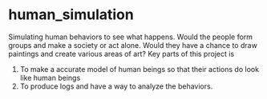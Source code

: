 # human_simulation
Simulating human behaviors to see what happens. Would the people form groups and make a society or act alone. Would they have a chance to draw paintings and create various areas of art?
Key parts of this project is
  1. To make a accurate model of human beings so that their actions do look like human beings
  2. To produce logs and have a way to analyze the behaviors.
  
